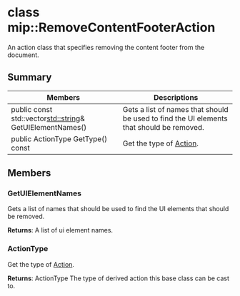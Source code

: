 # class mip::RemoveContentFooterAction 
An action class that specifies removing the content footer from the document.
  
## Summary
 Members                        | Descriptions                                
--------------------------------|---------------------------------------------
public const std::vector<std::string>& GetUIElementNames()  |  Gets a list of names that should be used to find the UI elements that should be removed.
 public ActionType GetType() const  |  Get the type of [Action](class_mip_action.md).
  
## Members
  
### GetUIElementNames
Gets a list of names that should be used to find the UI elements that should be removed.

  
**Returns**: A list of ui element names.
  
### ActionType
Get the type of [Action](class_mip_action.md).

  
**Returns**: ActionType The type of derived action this base class can be cast to.